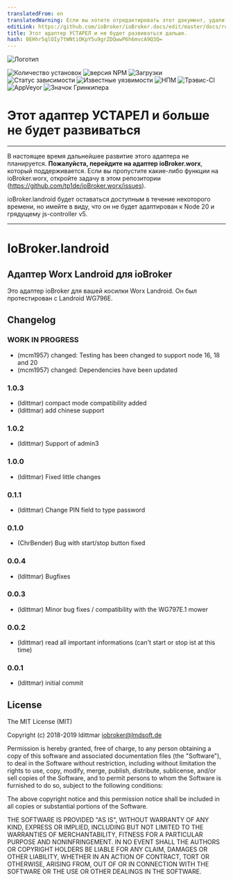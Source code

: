 ```yaml
---
translatedFrom: en
translatedWarning: Если вы хотите отредактировать этот документ, удалите поле «translationFrom», в противном случае этот документ будет снова автоматически переведен
editLink: https://github.com/ioBroker/ioBroker.docs/edit/master/docs/ru/adapterref/iobroker.landroid/README.md
title: Этот адаптер УСТАРЕЛ и не будет развиваться дальше.
hash: 0EHhr5qlOIy7tWNtiOKpY5u9grZDQwwP6h6mvcA9Q3Q=
---
```

![Логотип](../../../en/adapterref/iobroker.landroid/admin/landroid.png)

![Количество установок](http://iobroker.live/badges/landroid-stable.svg)
![версия NPM](http://img.shields.io/npm/v/iobroker.landroid.svg)
![Загрузки](https://img.shields.io/npm/dm/iobroker.landroid.svg)
![Статус зависимости](https://img.shields.io/david/iobroker-community-adapters/iobroker.landroid.svg)
![Известные уязвимости](https://snyk.io/test/github/iobroker-community-adapters/ioBroker.landroid/badge.svg)
![НПМ](https://nodei.co/npm/iobroker.landroid.png?downloads=true)
![Трэвис-CI](http://img.shields.io/travis/iobroker-community-adapters/ioBroker.landroid/master.svg)
![AppVeyor](https://ci.appveyor.com/api/projects/status/github/iobroker-community-adapters/ioBroker.landroid?branch=master&svg=true)
![Значок Гринкипера](https://badges.greenkeeper.io/iobroker-community-adapters/ioBroker.landroid.svg)

# Этот адаптер УСТАРЕЛ и больше не будет развиваться
-----

В настоящее время дальнейшее развитие этого адаптера не планируется. __Пожалуйста, перейдите на адаптер ioBroker.worx__, который поддерживается.
Если вы пропустите какие-либо функции на ioBroker.worx, откройте задачу в этом репозитории (https://github.com/tp1de/ioBroker.worx/issues).

ioBroker.landroid будет оставаться доступным в течение некоторого времени, но имейте в виду, что он не будет адаптирован к Node 20 и грядущему js-controller v5.

-----

# IoBroker.landroid
## Адаптер Worx Landroid для ioBroker
Это адаптер ioBroker для вашей косилки Worx Landroid. Он был протестирован с Landroid WG796E.

## Changelog

<!--
    Placeholder for the next version (at the beginning of the line):
    ### **WORK IN PROGRESS**
-->
### **WORK IN PROGRESS**
-   (mcm1957) changed: Testing has been changed to support node 16, 18 and 20
-   (mcm1957) changed: Dependencies have been updated

### 1.0.3
* (ldittmar) compact mode compatibility added
* (ldittmar) add chinese support

### 1.0.2
* (ldittmar) Support of admin3

### 1.0.0
* (ldittmar) Fixed little changes

### 0.1.1
* (ldittmar) Change PIN field to type password

### 0.1.0
* (ChrBender) Bug with start/stop button fixed

### 0.0.4
* (ldittmar) Bugfixes

### 0.0.3
* (ldittmar) Minor bug fixes / compatibility with the WG797E.1 mower

### 0.0.2
* (ldittmar) read all important informations (can't start or stop ist at this time)

### 0.0.1
* (ldittmar) initial commit

## License
The MIT License (MIT)

Copyright (c) 2018-2019 ldittmar <iobroker@lmdsoft.de>

Permission is hereby granted, free of charge, to any person obtaining a copy
of this software and associated documentation files (the "Software"), to deal
in the Software without restriction, including without limitation the rights
to use, copy, modify, merge, publish, distribute, sublicense, and/or sell
copies of the Software, and to permit persons to whom the Software is
furnished to do so, subject to the following conditions:

The above copyright notice and this permission notice shall be included in
all copies or substantial portions of the Software.

THE SOFTWARE IS PROVIDED "AS IS", WITHOUT WARRANTY OF ANY KIND, EXPRESS OR
IMPLIED, INCLUDING BUT NOT LIMITED TO THE WARRANTIES OF MERCHANTABILITY,
FITNESS FOR A PARTICULAR PURPOSE AND NONINFRINGEMENT. IN NO EVENT SHALL THE
AUTHORS OR COPYRIGHT HOLDERS BE LIABLE FOR ANY CLAIM, DAMAGES OR OTHER
LIABILITY, WHETHER IN AN ACTION OF CONTRACT, TORT OR OTHERWISE, ARISING FROM,
OUT OF OR IN CONNECTION WITH THE SOFTWARE OR THE USE OR OTHER DEALINGS IN
THE SOFTWARE.